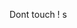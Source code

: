 Dont touch
!
s

<!--
#  Web
## Front
* html
* css
* js
* boot
* tail

# Backend
* php
* node
* mysql

# Progrm





[![My Skills](https://skillicons.dev/icons?i=html,css,js,bootstrap,tailwind,nodejs,mysql,php&perline=8)](https://skillicons.dev)

<a target="_blank" href="https://raw.githubusercontent.com/devicons/devicon/master/icons/python/python-original.svg" style="display: inline-block;"><img src="https://raw.githubusercontent.com/devicons/devicon/master/icons/python/python-original.svg" alt="python" width="50" height="50" /></a><a target="_blank" href="https://raw.githubusercontent.com/devicons/devicon/master/icons/c/c-original.svg" style="display: inline-block;"><img src="https://raw.githubusercontent.com/devicons/devicon/master/icons/c/c-original.svg" alt="c" width="50" height="50" /></a><a target="_blank" href="https://raw.githubusercontent.com/devicons/devicon/master/icons/java/java-original.svg" style="display: inline-block;"><img src="https://raw.githubusercontent.com/devicons/devicon/master/icons/java/java-original.svg" alt="java" width="50" height="50" /></a>
[![My Skills](https://skillicons.dev/icons?i=bash&perline=8)](https://skillicons.dev)
[![My Skills](https://skillicons.dev/icons?i=powershell,docker,aws&perline=8)](https://skillicons.dev)
[![My Skills](https://skillicons.dev/icons?i=git,github&perline=8)](https://skillicons.dev)
[![My Skills](https://skillicons.dev/icons?i=windows,linux,arch,debian,redhat&perline=8)](https://skillicons.dev)

[![My Skills](https://skillicons.dev/icons?i=vscode,neovim,vim,ansible&perline=8)](https://skillicons.dev)
<a target="_blank" style="display: inline-block;"><img src="https://assets.tryhackme.com/img/modules/burp-suite.png" alt="burpsuite" width="50" height="50" />
<a target="_blank" style="display: inline-block;"><img src="https://creazilla-store.fra1.digitaloceanspaces.com/icons/3244246/nessus-icon-md.png" alt="nessus" width="50" height="50" />
<a target="_blank" style="display: inline-block;"><img src="https://github.com/user-attachments/assets/5a57b79e-69a2-441c-9f1b-c345d72de436" alt="meta" width="50" height="50" />
<a target="_blank" style="display: inline-block;"><img src="https://th.bing.com/th/id/OIP.Ll31010YsXqq-zCo5a36bQAAAA?rs=1&pid=ImgDetMain" alt="" width="50" height="50" />
[![My Skills](https://skillicons.dev/icons?i=postman&perline=8)](https://skillicons.dev)
